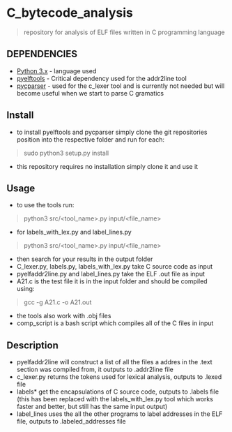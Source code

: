 # C_bytecode_analysis
>repository for analysis of ELF files written in C programming language

## DEPENDENCIES
- [Python 3.x](https://www.python.org/) - language used
- [pyelftools](https://github.com/eliben/pyelftools) - Critical dependency used for the addr2line tool
- [pycparser](https://github.com/eliben/pycparser) - used for the c_lexer tool and is currently not needed but will become useful when we start to parse C gramatics

## Install
- to install pyelftools and pycparser simply clone the git repositories position into the respective folder and run for each:
> sudo python3 setup.py install
- this repository requires no installation simply clone it and use it

## Usage
- to use the tools run:
> python3 src/<tool_name>.py input/<file_name>
- for labels_with_lex.py and label_lines.py
> python3 src/<tool_name>.py input/<file_name> <source of code folder>
- then search for your results in the output folder
- C_lexer.py, labels.py, labels_with_lex.py take C source code as input
- pyelfaddr2line.py and label_lines.py take the ELF .out file as input
- A21.c is the test file it is in the input folder and should be compiled using:
> gcc -g A21.c -o A21.out
- the tools also work with .obj files
- comp_script is a bash script which compiles all of the C files in input

## Description
- pyelfaddr2line will construct a list of all the files a addres in the .text section was compiled from, it outputs to .addr2line file
- c_lexer.py returns the tokens used for lexical analysis, outputs to .lexed file
- labels* get the encapsulations of C source code, outputs to .labels file (this has been replaced with the labels_with_lex.py tool which works faster and better, but still has the same input output)
- label_lines uses the all the other programs to label addresses in the ELF file, outputs to .labeled_addresses file

